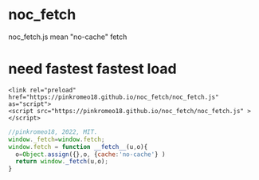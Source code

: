 # noc_fetch
noc_fetch.js mean "no-cache" fetch

# need fastest fastest load
```
<link rel="preload" href="https://pinkromeo18.github.io/noc_fetch/noc_fetch.js" as="script">
<script src="https://pinkromeo18.github.io/noc_fetch/noc_fetch.js" ></script>
```

```js
//pinkromeo18, 2022, MIT.
window._fetch=window.fetch;
window.fetch = function __fetch__(u,o){
  o=Object.assign({},o, {cache:'no-cache'} )
  return window._fetch(u,o);
}
```
